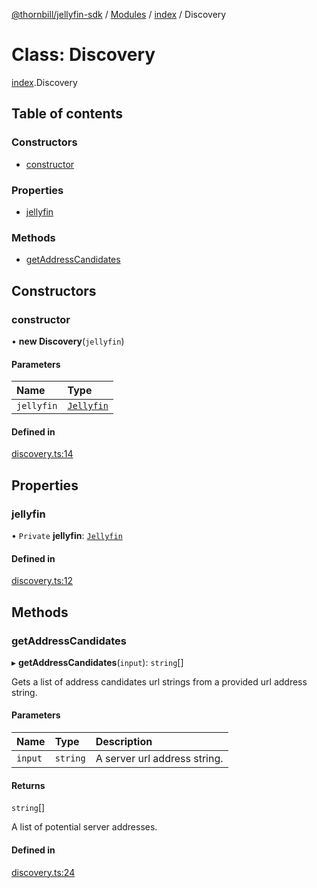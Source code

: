 [@thornbill/jellyfin-sdk](../README.md) / [Modules](../modules.md) / [index](../modules/index.md) / Discovery

# Class: Discovery

[index](../modules/index.md).Discovery

## Table of contents

### Constructors

- [constructor](index.Discovery.md#constructor)

### Properties

- [jellyfin](index.Discovery.md#jellyfin)

### Methods

- [getAddressCandidates](index.Discovery.md#getaddresscandidates)

## Constructors

### constructor

• **new Discovery**(`jellyfin`)

#### Parameters

| Name | Type |
| :------ | :------ |
| `jellyfin` | [`Jellyfin`](index.Jellyfin.md) |

#### Defined in

[discovery.ts:14](https://github.com/thornbill/jellyfin-sdk-typescript/blob/029620a/src/discovery.ts#L14)

## Properties

### jellyfin

• `Private` **jellyfin**: [`Jellyfin`](index.Jellyfin.md)

#### Defined in

[discovery.ts:12](https://github.com/thornbill/jellyfin-sdk-typescript/blob/029620a/src/discovery.ts#L12)

## Methods

### getAddressCandidates

▸ **getAddressCandidates**(`input`): `string`[]

Gets a list of address candidates url strings
from a provided url address string.

#### Parameters

| Name | Type | Description |
| :------ | :------ | :------ |
| `input` | `string` | A server url address string. |

#### Returns

`string`[]

A list of potential server addresses.

#### Defined in

[discovery.ts:24](https://github.com/thornbill/jellyfin-sdk-typescript/blob/029620a/src/discovery.ts#L24)
